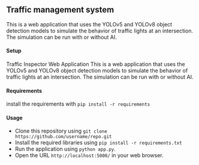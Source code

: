 ## Traffic management system



This is a web application that uses the YOLOv5 and YOLOv8 object detection models to simulate the behavior of traffic lights at an intersection. 
The simulation can be run with or without AI.
<br>

#### Setup
Traffic Inspector Web Application
This is a web application that uses the YOLOv5 and YOLOv8 object detection models to simulate the behavior of traffic lights at an intersection. The simulation can be run with or without AI.

#### Requirements
install the requirements with `pip install -r requirements`


#### Usage
* Clone this repository using  `git clone https://github.com/username/repo.git`
* Install the required libraries using `pip install -r requirements.txt`
* Run the application using `python app.py`.
* Open the URL `http://localhost:5000/` in your web browser.
